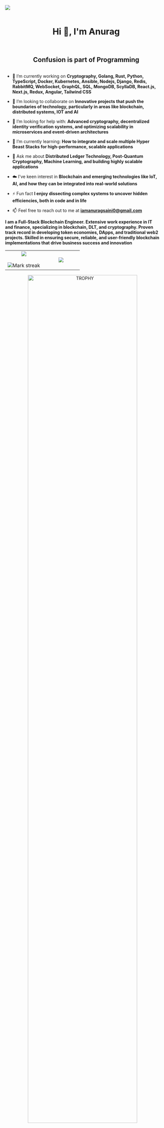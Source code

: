 
<!--horizontal divider(gradiant)-->
<img src="https://user-images.githubusercontent.com/73097560/115834477-dbab4500-a447-11eb-908a-139a6edaec5c.gif">

<!--h1 without bottom border-->
<div id="user-content-toc">
  <ul align="center">
    <summary><h1 style="display: inline-block">Hi 👋, I'm Anurag</h1></summary>
  </ul>
</div>

<!--h2 without bottom border-->
<div id="user-content-toc">
  <ul align="center">
    <summary><h2 style="display: inline-block">Confusion is part of Programming</h2></summary>
  </ul>
</div>


<!--Intro start-->
- 🔭 I’m currently working on **Cryptography, Golang, Rust, Python, TypeScript, Docker, Kubernetes, Ansible, Nodejs, Django, Redis, RabbitMQ, WebSocket, GraphQL, SQL, MongoDB, ScyllaDB, React.js, Next.js, Redux, Angular, Tailwind CSS**

- 👯 I’m looking to collaborate on **Innovative projects that push the boundaries of technology, particularly in areas like blockchain, distributed systems, IOT and AI**

- 🤝 I’m looking for help with: **Advanced cryptography, decentralized identity verification systems, and optimizing scalability in microservices and event-driven architectures**
  
- 🌱 I’m currently learning: **How to integrate and scale multiple Hyper Beast Stacks for high-performance, scalable applications**

- 💬 Ask me about **Distributed Ledger Technology, Post-Quantum Cryptography, Machine Learning, and building highly scalable applications**

- ☁️ I've keen interest in **Blockchain and emerging technologies like IoT, AI, and how they can be integrated into real-world solutions**

- ⚡ Fun fact **I enjoy dissecting complex systems to uncover hidden efficiencies, both in code and in life**

- 📫 Feel free to reach out to me at **iamanuragsaini0@gmail.com**
  
<!--Intro end-->
**I am a Full-Stack Blockchain Engineer. Extensive work experience in IT and finance, specializing in blockchain, DLT, and cryptography. Proven track record in developing token economies, DApps, and traditional web2 projects. Skilled in ensuring secure, reliable, and user-friendly blockchain implementations that drive business success and innovation**

<!--- stats & Trophy (start) -->
<p align="center">
  <!--- stats (start) -->
<table align="center">
<tr border="none">
<td width="50%" align="center">
  
  <img  align="center"  src="https://github-readme-stats.vercel.app/api?username=anurag-iitk&theme=dark&show_icons=true&count_private=true" />
  <br></br>
  <img  title="🔥 Get streak stats for your profile at git.io/streak-stats" alt="Mark streak" src="https://github-readme-streak-stats.herokuapp.com/?user=anurag-iitk&theme=dark&hide_border=false" /> 
</td>

<td width="50%" align="center">

  <img  align="center"  src="https://github-readme-stats.anuraghazra1.vercel.app/api/top-langs/?username=anurag-iitk&theme=dark&hide_border=false&no-bg=true&no-frame=true&langs_count=10"/>
  
  </td>
</tr>
</table>
<!--- stats (end) -->

<!--- trophy (start) -->
<div align=center>
  <a href="https://github.com/ryo-ma/github-profile-trophy" title="Go to Source">
      <img align="center" width=84% src="https://github-profile-trophy.vercel.app/?username=anurag-iitk&theme=radical&row=1&column=7&margin-h=15&margin-w=5&no-bg=true" alt="TROPHY" />
    </a>
</div>
<!--- trophy (start) -->


</p>        
<!--- stats (end) -->


<!--h1 without bottom border-->
<div id="user-content-toc">
  <ul align="center">
    <summary><h2 style="display: inline-block">Technologies That I Know👨🏻‍💻</h2></summary>
  </ul>
</div>
<!--tech stack icons-->
<p align="center">
  <a href="https://skillicons.dev">
    <img src="https://skillicons.dev/icons?i=git,aws,cpp,solidity,go,rust,python,scala,graphql,javascript,typescript,bash,nginx,docker,kubernetes,ansible,aws,cloudflare,azure,firebase,github,githubactions,heroku,gcp,vercel,netlify,angular,redis,kafka,bootstrap,django,express,fastapi,jquery,materialui,nodejs,figma,nextjs,npm,pug,rabbitmq,react,redux,tailwind,threejs,yarn,webpack,anaconda,adonis,opencv,postgres,postman,mongodb,mysql,figma,pytorch,tensorflow,terraform,bitbucket,babel,grafana,prometheus &perline=20" />
  </a>
</p>


<!-- Connect with me -->
<!--h2 without bottom border-->
<div id="user-content-toc">
  <ul align="center">
    <summary><h2 style="display: inline-block">Connect With Me🤝</h2></summary>
  </ul>
</div>

<!--icons and links-->
<p align="center">
  <a href="https://www.linkedin.com/in/iamanuragsaini/" target="blank"><img src="https://img.shields.io/badge/LinkedIn-%230077B5.svg?logo=linkedin&logoColor=white" alt="linkedin" height="50" width="100" /></a>
  <a href="https://x.com/iamanuragsaini" target="blank"><img src="https://img.shields.io/badge/X-black.svg?logo=X&logoColor=white" alt="x" height="50" width="100" /></a> 
  <a href="https://www.instagram.com/iamanuragsaini/" target="blank"><img src="https://img.shields.io/badge/Instagram-%23E4405F.svg?logo=Instagram&logoColor=white" alt="instagram" height="50" width="100" /></a>
  <a href="https://discordapp.com/users/1086478668899045539" target="blank"><img src="https://img.shields.io/badge/Discord-%237289DA.svg?logo=discord&logoColor=white" alt="discord" height="50" width="100" /></a>
  <a href="https://facebook.com/https://www.facebook.com/imanuragsaini" target="blank"><img src="https://img.shields.io/badge/Facebook-%231877F2.svg?logo=Facebook&logoColor=white" alt="facebook" height="50" width="100" /></a>
  <a href="https://medium.com/@iamanuragsaini0" target="blank"><img src="https://img.shields.io/badge/Medium-12100E?logo=medium&logoColor=white" alt="medium" height="50" width="100" /></a>
  <a href="https://www.reddit.com/user/AffectionateRock6947/" target="blank"><img src="https://img.shields.io/badge/Reddit-%23FF4500.svg?logo=Reddit&logoColor=white" alt="reddit" height="50" width="100" /></a>
  <a href="https://stackoverflow.com/users/23565655/anurag" target="blank"><img src="https://img.shields.io/badge/-Stackoverflow-FE7A16?logo=stack-overflow&logoColor=white" alt="stack-overflow" height="50" width="100" /></a>
</p>



<!--profile visit count-->
<div align="center">
  
[![](https://visitcount.itsvg.in/api?id=anurag-iitk&icon=3&color=6)](https://visitcount.itsvg.in)
  
</div>
